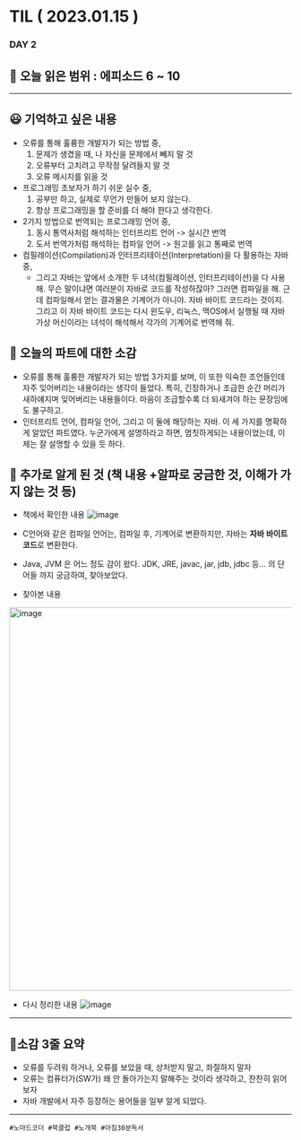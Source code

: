 # TIL ( 2023.01.15 )

### DAY 2

## 🔖 오늘 읽은 범위 : 에피소드 6 ~ 10

---


##  😃  기억하고 싶은 내용

- 오류를 통해 훌륭한 개발자가 되는 방법 중,
  1. 문제가 생겼을 때, 나 자신을 문제에서 빼지 말 것
  2. 오류부터 고치려고 무작정 달려들지 말 것
  3. 오류 메시지를 읽을 것
- 프로그래밍 초보자가 하기 쉬운 실수 중,
  1. 공부만 하고, 실제로 무언가 만들어 보지 않는다.
  2. 항상 프로그래밍을 할 준비를 더 해야 한다고 생각한다.
- 2가지 방법으로 번역되는 프로그래밍 언어 중,
  1. 동시 통역사처럼 해석하는 인터프리트 언어 -> 실시간 번역
  2. 도서 번역가처럼 해석하는 컴파일 언어 -> 원고를 읽고 통째로 번역
- 컴필레이션(Compilation)과 인터프리테이션(Interpretation)을 다 활용하는 자바 중,
  - 그리고 자바는 앞에서 소개한 두 녀석(컴필레이션, 인터프리테이션)을 다 사용해. 무슨 말이냐면 여러분이 자바로 코드를 작성하잖아? 그러면 컴파일을 해. 근데 컴파일해서 얻는 결과물은 기계어가 아니야. 자바 바이트 코드라는 것이지. 그리고 이 자바 바이트 코드는 다시 윈도우, 리눅스, 맥OS에서 실행될 때 자바 가상 머신이라는 녀석이 해석해서 각가의 기계어로 번역해 줘.

## 🤔 오늘의 파트에 대한 소감

- 오류를 통해 훌륭한 개발자가 되는 방법 3가지를 보며, 이 또한 익숙한 조언들인데 자주 잊어버리는 내용이라는 생각이 들었다. 특히, 긴장하거나 조급한 순간 머리가 새하얘지며 잊어버리는 내용들이다. 마음이 조급할수록 더 되새겨야 하는 문장임에도 불구하고.
- 인터프리트 언어, 컴파일 언어, 그리고 이 둘에 해당하는 자바. 이 세 가지를 명확하게 알았던 파트였다. 누군가에게 설명하라고 하면, 멈칫하게되는 내용이었는데, 이제는  잘 설명할 수 있을 듯 하다.
## 🔎 추가로 알게 된 것 (책 내용 +알파로 궁금한 것, 이해가 가지 않는 것 등)

- 책에서 확인한 내용
![image](https://user-images.githubusercontent.com/62336151/212533404-caacb346-f5f8-4c04-b338-24dbc157ebac.png)

- C언어와 같은 컴파일 언어는, 컴파일 후, 기계어로 변환하지만, 자바는 **자바 바이트 코드**로 변환한다.

- Java, JVM 은 어느 정도 감이 왔다. JDK, JRE, javac, jar, jdb, jdbc 등... 의 단어들 까지 궁금하여, 찾아보았다.

- 찾아본 내용 
<img width="684" alt="image" src="https://user-images.githubusercontent.com/62336151/212534122-e8ab0948-7970-4135-aecb-755846b04ae7.png">


- 다시 정리한 내용
![image](https://user-images.githubusercontent.com/62336151/212533856-7701eee1-2f41-40fb-8569-78204f3f43aa.png)

---

## 🤟소감 3줄 요약

- 오류를 두려워 하거나, 오류를 보았을 때, 상처받지 말고, 좌절하지 말자 
- 오류는 컴퓨터가(SW가) 왜 안 돌아가는지 말해주는 것이라 생각하고, 찬찬히 읽어보자 
- 자바 개발에서 자주 등장하는 용어들을 일부 알게 되었다.

---

```
#노마드코더 #북클럽 #노개북 #아침30분독서 
```
